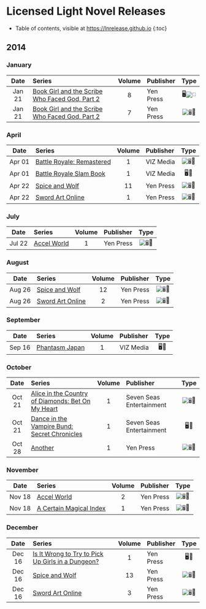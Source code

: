 # Licensed Light Novel Releases

- Table of contents, visible at https://lnrelease.github.io
{:toc}

## 2014

### January

Date|Series|Volume|Publisher|Type|
:---:|:---|:---:|:---|:---:|
Jan 21|[Book Girl and the Scribe Who Faced God, Part 2](https://yenpress.com/titles/9780316245999-book-girl-and-the-scribe-who-faced-god-part-2-light-novel)|8|Yen Press|🖥️<input class="spacer" alt="📖" type="image" disabled>|
Jan 21|[Book Girl and the Scribe Who Faced God, Part 2](https://yenpress.com/titles/9780316076982-book-girl-and-the-scribe-who-faced-god-part-2-light-novel)|7|Yen Press|<input class="spacer" alt="🖥️" type="image" disabled>📖|

### April

Date|Series|Volume|Publisher|Type|
:---:|:---|:---:|:---|:---:|
Apr 01|[Battle Royale: Remastered](https://www.viz.com/read/novel/battle-royale-novel/product/4745)|1|VIZ Media|<input class="spacer" alt="🖥️" type="image" disabled>📖|
Apr 01|[Battle Royale Slam Book](https://www.viz.com/read/novel/battle-royale-slam-book/product/4964)|1|VIZ Media|🖥️📖|
Apr 22|[Spice and Wolf](https://yenpress.com/titles/9780316324274-spice-and-wolf-vol-11-light-novel-side-colors-ii)|11|Yen Press|<input class="spacer" alt="🖥️" type="image" disabled>📖|
Apr 22|[Sword Art Online](https://yenpress.com/titles/9780316371247-sword-art-online-1-aincrad-light-novel)|1|Yen Press|<input class="spacer" alt="🖥️" type="image" disabled>📖|

### July

Date|Series|Volume|Publisher|Type|
:---:|:---|:---:|:---|:---:|
Jul 22|[Accel World](https://yenpress.com/titles/9780316376730-accel-world-vol-1-light-novel-kuroyukihime-s-return)|1|Yen Press|<input class="spacer" alt="🖥️" type="image" disabled>📖|

### August

Date|Series|Volume|Publisher|Type|
:---:|:---|:---:|:---|:---:|
Aug 26|[Spice and Wolf](https://yenpress.com/titles/9780316324328-spice-and-wolf-vol-12-light-novel)|12|Yen Press|<input class="spacer" alt="🖥️" type="image" disabled>📖|
Aug 26|[Sword Art Online](https://yenpress.com/titles/9780316376815-sword-art-online-2-aincrad-light-novel)|2|Yen Press|<input class="spacer" alt="🖥️" type="image" disabled>📖|

### September

Date|Series|Volume|Publisher|Type|
:---:|:---|:---:|:---|:---:|
Sep 16|[Phantasm Japan](https://www.viz.com/read/novel/phantasm-japan/product/3475)|1|VIZ Media|🖥️📖|

### October

Date|Series|Volume|Publisher|Type|
:---:|:---|:---:|:---|:---:|
Oct 21|[Alice in the Country of Diamonds: Bet On My Heart](https://sevenseasentertainment.com/books/alice-in-the-country-of-diamonds-bet-on-my-heart/)|1|Seven Seas Entertainment|<input class="spacer" alt="🖥️" type="image" disabled>📖|
Oct 21|[Dance in the Vampire Bund: Secret Chronicles](https://sevenseasentertainment.com/books/dance-in-the-vampire-bund-secret-chronicles/)|1|Seven Seas Entertainment|🖥️📖|
Oct 28|[Another](https://yenpress.com/titles/9780316339100-another-light-novel)|1|Yen Press|<input class="spacer" alt="🖥️" type="image" disabled>📖|

### November

Date|Series|Volume|Publisher|Type|
:---:|:---|:---:|:---|:---:|
Nov 18|[Accel World](https://yenpress.com/titles/9780316296366-accel-world-vol-2-light-novel-the-red-storm-princess)|2|Yen Press|<input class="spacer" alt="🖥️" type="image" disabled>📖|
Nov 18|[A Certain Magical Index](https://yenpress.com/titles/9780316339124-a-certain-magical-index-vol-1-light-novel)|1|Yen Press|<input class="spacer" alt="🖥️" type="image" disabled>📖|

### December

Date|Series|Volume|Publisher|Type|
:---:|:---|:---:|:---|:---:|
Dec 16|[Is It Wrong to Try to Pick Up Girls in a Dungeon?](https://yenpress.com/titles/9780316339155-is-it-wrong-to-try-to-pick-up-girls-in-a-dungeon-vol-1-light-novel)|1|Yen Press|🖥️📖|
Dec 16|[Spice and Wolf](https://yenpress.com/titles/9780316336611-spice-and-wolf-vol-13-light-novel-side-colors-iii)|13|Yen Press|<input class="spacer" alt="🖥️" type="image" disabled>📖|
Dec 16|[Sword Art Online](https://yenpress.com/titles/9780316296427-sword-art-online-3-fairy-dance-light-novel)|3|Yen Press|<input class="spacer" alt="🖥️" type="image" disabled>📖|
